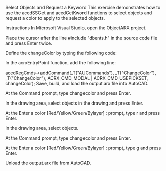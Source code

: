 Select Objects and Request a Keyword
This exercise demonstrates how to use the acedSSGet and acedGetKword functions to select objects and request a color to apply to the selected objects.

Instructions
In Microsoft Visual Studio, open the ObjectARX project.

Place the cursor after the line #include "dbents.h" in the source code file and press Enter twice.

Define the changeColor by typing the following code:

In the acrxEntryPoint function, add the following line:

acedRegCmds->addCommand(_T("AUCommands"), _T("ChangeColor"), _T("ChangeColor"), ACRX_CMD_MODAL | ACRX_CMD_USEPICKSET, changeColor);
Save, build, and load the output.arx file into AutoCAD.

At the Command prompt, type changecolor and press Enter.

In the drawing area, select objects in the drawing and press Enter.

At the Enter a color [Red/Yellow/Green/Bylayer] <Red>: prompt, type r and press Enter.

In the drawing area, select objects.

At the Command prompt, type changecolor and press Enter.

At the Enter a color [Red/Yellow/Green/Bylayer] <Red>: prompt, type g and press Enter.

Unload the output.arx file from AutoCAD.
